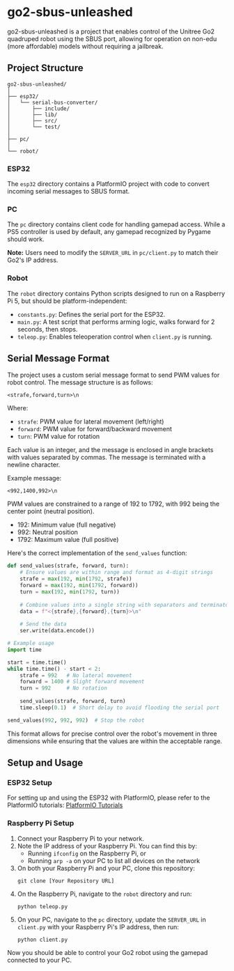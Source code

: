 # go2-sbus-unleashed

go2-sbus-unleashed is a project that enables control of the Unitree Go2 quadruped robot using the SBUS port, allowing for operation on non-edu (more affordable) models without requiring a jailbreak.

## Project Structure

```
go2-sbus-unleashed/
│
├── esp32/
│   └── serial-bus-converter/
│       ├── include/
│       ├── lib/
│       ├── src/
│       └── test/
│
├── pc/
│
└── robot/
```

### ESP32

The `esp32` directory contains a PlatformIO project with code to convert incoming serial messages to SBUS format.

### PC

The `pc` directory contains client code for handling gamepad access. While a PS5 controller is used by default, any gamepad recognized by Pygame should work.

**Note:** Users need to modify the `SERVER_URL` in `pc/client.py` to match their Go2's IP address.

### Robot

The `robot` directory contains Python scripts designed to run on a Raspberry Pi 5, but should be platform-independent:

- `constants.py`: Defines the serial port for the ESP32.
- `main.py`: A test script that performs arming logic, walks forward for 2 seconds, then stops.
- `teleop.py`: Enables teleoperation control when `client.py` is running.

## Serial Message Format

The project uses a custom serial message format to send PWM values for robot control. The message structure is as follows:

```
<strafe,forward,turn>\n
```

Where:
- `strafe`: PWM value for lateral movement (left/right)
- `forward`: PWM value for forward/backward movement
- `turn`: PWM value for rotation

Each value is an integer, and the message is enclosed in angle brackets with values separated by commas. The message is terminated with a newline character.

Example message:
```
<992,1400,992>\n
```

PWM values are constrained to a range of 192 to 1792, with 992 being the center point (neutral position).

- 192: Minimum value (full negative)
- 992: Neutral position
- 1792: Maximum value (full positive)

Here's the correct implementation of the `send_values` function:

```python
def send_values(strafe, forward, turn):
    # Ensure values are within range and format as 4-digit strings
    strafe = max(192, min(1792, strafe))
    forward = max(192, min(1792, forward))
    turn = max(192, min(1792, turn))
    
    # Combine values into a single string with separators and terminator
    data = f"<{strafe},{forward},{turn}>\n"
    
    # Send the data
    ser.write(data.encode())

# Example usage
import time

start = time.time()
while time.time() - start < 2:
    strafe = 992   # No lateral movement
    forward = 1400 # Slight forward movement
    turn = 992     # No rotation
    
    send_values(strafe, forward, turn)
    time.sleep(0.1)  # Short delay to avoid flooding the serial port

send_values(992, 992, 992)  # Stop the robot
```

This format allows for precise control over the robot's movement in three dimensions while ensuring that the values are within the acceptable range.

## Setup and Usage

### ESP32 Setup

For setting up and using the ESP32 with PlatformIO, please refer to the PlatformIO tutorials:
[PlatformIO Tutorials](https://docs.platformio.org/en/latest/tutorials/index.html)

### Raspberry Pi Setup

1. Connect your Raspberry Pi to your network.
2. Note the IP address of your Raspberry Pi. You can find this by:
   - Running `ifconfig` on the Raspberry Pi, or
   - Running `arp -a` on your PC to list all devices on the network
3. On both your Raspberry Pi and your PC, clone this repository:
   ```
   git clone [Your Repository URL]
   ```
4. On the Raspberry Pi, navigate to the `robot` directory and run:
   ```
   python teleop.py
   ```
5. On your PC, navigate to the `pc` directory, update the `SERVER_URL` in `client.py` with your Raspberry Pi's IP address, then run:
   ```
   python client.py
   ```

Now you should be able to control your Go2 robot using the gamepad connected to your PC.

